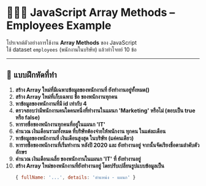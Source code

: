 # 👨🏽‍💻 JavaScript Array Methods – Employees Example

โปรเจกต์ตัวอย่างการใช้งาน **Array Methods** ของ JavaScript  
ใช้ dataset `employees` (พนักงานในบริษัท) แล้วทำโจทย์ 10 ข้อ

---

## 📂 แบบฝึกหัดที่ทำ

1. **สร้าง Array ใหม่ที่มีเฉพาะข้อมูลของพนักงานที่ ยังทำงานอยู่ทั้งหมด()**
2. **สร้าง Array ใหม่ที่เก็บเฉพาะ ชื่อ ของพนักงานทุกคน**
3. **หาข้อมูลของพนักงานที่มี id เท่ากับ 4**
4. **ตรวจสอบว่ามีพนักงานคนใดคนหนึ่งที่ทำงานในแผนก 'Marketing' หรือไม่ (ตอบเป็น true หรือ false)** 
5. **หารายชื่อของพนักงานทุกคนที่อยู่ในแผนก 'IT'**
6. **คำนวณ เงินเดือนรวมทั้งหมด ที่บริษัทต้องจ่ายให้พนักงาน ทุกคน ในแต่ละเดือน**
7. **หาข้อมูลของพนักงานที่ เงินเดือนสูงสุด ในบริษัท (แค่คนเดียว)**
8. **หารายชื่อของพนักงานที่เริ่มทำงาน หลังปี 2020 และ ยังทำงานอยู่ จากนั้นจัดเรียงชื่อตามลำดับตัวอักษร**
9. **คำนวณ เงินเดือนเฉลี่ย ของพนักงานในแผนก 'IT' ที่ ยังทำงานอยู่**
10. **สร้าง Array ใหม่ของพนักงานที่ยังทำงานอยู่ โดยปรับเปลี่ยนรูปแบบข้อมูลเป็น**
    ```js
    { fullName: '...', details: 'ตำแหน่ง - แผนก' }
    ```
